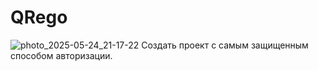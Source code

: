 # QRego
![photo_2025-05-24_21-17-22](https://github.com/user-attachments/assets/ad204e57-a69b-4427-bb38-0795b9d3119c)
Создать проект с самым защищенным способом авторизации.
